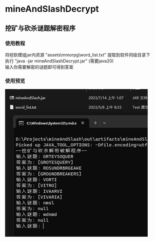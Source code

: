 # mineAndSlashDecrypt

## 挖矿与砍杀谜题解密程序

### 使用教程
将挖砍模组jar内资源 "assets\mmorpg\word_list.txt" 提取到软件同级目录下  
执行 "java -jar mineAndSlashDecrypt.jar" (需要java20)  
输入你需要解密的谜题即可得到答案  

### 使用预览
![img](/doc/img.png)